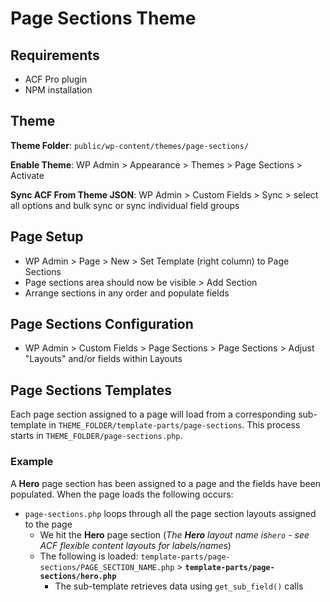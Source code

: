 # Page Sections Theme
## Requirements
- ACF Pro plugin
- NPM installation

## Theme
**Theme Folder**: `public/wp-content/themes/page-sections/`

**Enable Theme**: WP Admin > Appearance > Themes > Page Sections > Activate

**Sync ACF From Theme JSON**: WP Admin > Custom Fields > Sync > select all options and bulk sync or sync individual field groups

## Page Setup
- WP Admin > Page > New > Set Template (right column) to Page Sections
- Page sections area should now be visible > Add Section
- Arrange sections in any order and populate fields

## Page Sections Configuration
- WP Admin > Custom Fields > Page Sections > Page Sections > Adjust "Layouts" and/or fields within Layouts

## Page Sections Templates
Each page section assigned to a page will load from a corresponding sub-template in `THEME_FOLDER/template-parts/page-sections`. This process starts in `THEME_FOLDER/page-sections.php`.

### Example
A **Hero** page section has been assigned to a page and the fields have been populated. When the page loads the following occurs:

- `page-sections.php` loops through all the page section layouts assigned to the page
    - We hit the **Hero** page section (*The **Hero** layout name is`hero` - see ACF flexible content layouts for labels/names*)
    - The following is loaded: `template-parts/page-sections/PAGE_SECTION_NAME.php` > **`template-parts/page-sections/hero.php`**    
        - The sub-template retrieves data using `get_sub_field()` calls

